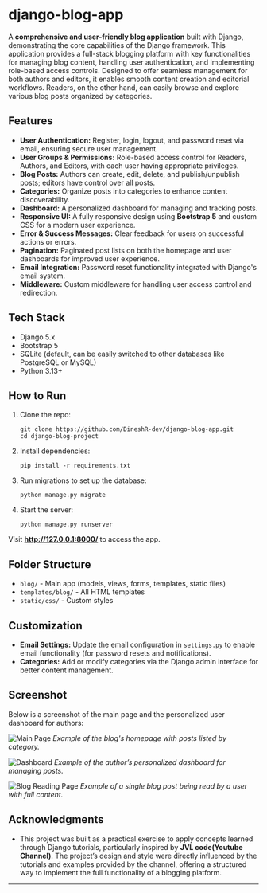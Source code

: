 # django-blog-app

A **comprehensive and user-friendly blog application** built with Django, demonstrating the core capabilities of the Django framework. This application provides a full-stack blogging platform with key functionalities for managing blog content, handling user authentication, and implementing role-based access controls. Designed to offer seamless management for both authors and editors, it enables smooth content creation and editorial workflows. Readers, on the other hand, can easily browse and explore various blog posts organized by categories.

## Features

- **User Authentication:** Register, login, logout, and password reset via email, ensuring secure user management.
- **User Groups & Permissions:** Role-based access control for Readers, Authors, and Editors, with each user having appropriate privileges.
- **Blog Posts:** Authors can create, edit, delete, and publish/unpublish posts; editors have control over all posts.
- **Categories:** Organize posts into categories to enhance content discoverability.
- **Dashboard:** A personalized dashboard for managing and tracking posts.
- **Responsive UI:** A fully responsive design using **Bootstrap 5** and custom CSS for a modern user experience.
- **Error & Success Messages:** Clear feedback for users on successful actions or errors.
- **Pagination:** Paginated post lists on both the homepage and user dashboards for improved user experience.
- **Email Integration:** Password reset functionality integrated with Django's email system.
- **Middleware:** Custom middleware for handling user access control and redirection.

## Tech Stack

- Django 5.x
- Bootstrap 5
- SQLite (default, can be easily switched to other databases like PostgreSQL or MySQL)
- Python 3.13+

## How to Run

1. Clone the repo:
    ```
    git clone https://github.com/DineshR-dev/django-blog-app.git
    cd django-blog-project
    ```

2. Install dependencies:
    ```
    pip install -r requirements.txt
    ```
3. Run migrations to set up the database:
    ```
    python manage.py migrate
    ```
4. Start the server:
    ```
    python manage.py runserver
    ```

Visit **http://127.0.0.1:8000/** to access the app.

## Folder Structure

- `blog/` - Main app (models, views, forms, templates, static files)
- `templates/blog/` - All HTML templates
- `static/css/` - Custom styles

## Customization

- **Email Settings:** Update the email configuration in `settings.py` to enable email functionality (for password resets and notifications).
- **Categories:** Add or modify categories via the Django admin interface for better content management.

## Screenshot

Below is a screenshot of the main page and the personalized user dashboard for authors:

![Main Page](<img width="1263" height="748" alt="mMy Blog" src="https://github.com/user-attachments/assets/6a56316c-5f32-4269-a5db-442893ce31e0" />)
*Example of the blog's homepage with posts listed by category.*

![Dashboard](<img width="1263" height="1025" alt="Dashboard - My Blog" src="https://github.com/user-attachments/assets/0a598944-c620-4eb1-a350-e26d7b3b6512" /> ) 
*Example of the author’s personalized dashboard for managing posts.*

![Blog Reading Page](<img width="1263" height="706" alt="My Blog" src="https://github.com/user-attachments/assets/b6e9339b-86d1-4528-a33e-007a08f16f07" />)
*Example of a single blog post being read by a user with full content.*



## Acknowledgments

- This project was built as a practical exercise to apply concepts learned through Django tutorials, particularly inspired by **JVL code(Youtube Channel)**. The project’s design and style were directly influenced by the tutorials and examples provided by the channel, offering a structured way to implement the full functionality of a blogging platform.

---
